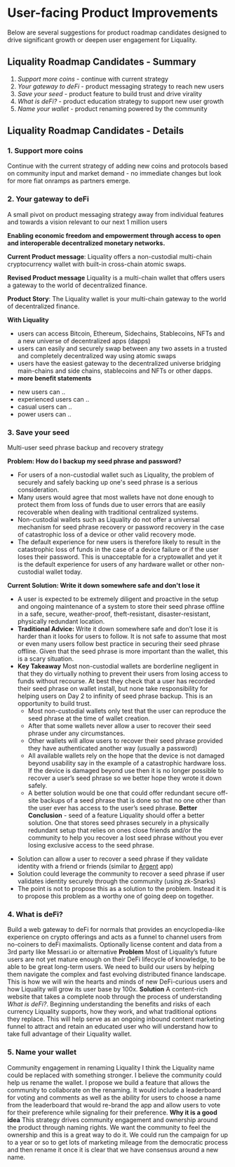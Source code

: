 # User-facing Product Improvements

Below are several suggestions for product roadmap candidates designed to drive significant growth or deepen user engagement for Liquality.

## Liquality Roadmap Candidates - Summary

 1. *Support more coins* - continue with current strategy 
 2. *Your gateway to deFi* - product messaging strategy to reach new users 
 3. *Save your seed* - product feature to build trust and drive virality
 4. *What is deFi?* - product education strategy to support new user growth
 5. *Name your wallet* - product renaming powered by the community
 
## Liquality Roadmap Candidates - Details

###  1. Support more coins
Continue with the current strategy of adding new coins and protocols based on community input and market demand - no immediate changes but look for more fiat onramps as partners emerge.

### 2. Your gateway to deFi
A small pivot on product messaging strategy away from individual features and towards a vision relevant to our next 1 million users

**Enabling economic freedom and empowerment through access to open and interoperable decentralized monetary networks.**

**Current Product message**: Liquality offers a non-custodial multi-chain cryptocurrency wallet with built-in cross-chain atomic swaps.

**Revised Product message** Liquality is a multi-chain wallet that offers users a gateway to the world of decentralized finance.

**Product Story**: The Liquality wallet is your multi-chain gateway to the world of decentralized finance. 

**With Liquality** 
* users can access Bitcoin, Ethereum, Sidechains, Stablecoins, NFTs and a new universe of decentralized apps (dapps)
* users can easily and securely swap between any two assets in a trusted and completely decentralized way using atomic swaps
* users have the easiest gateway to the decentralized universe bridging main-chains and side chains, stablecoins and NFTs or other dapps.
* **more benefit statements**
 - new users can ..
 - experienced users can ..
 - casual users can ..
 - power users can ..

### 3. Save your seed
Multi-user seed phrase backup and recovery strategy

**Problem: How do I backup my seed phrase and password?**
- For users of a non-custodial wallet such as Liquality, the problem of securely and safely backing up one's seed phrase is a serious consideration. 
- Many users would agree that most wallets have not done enough to protect them from loss of funds due to user errors that are easily recoverable when dealing with traditional centralized systems. 
- Non-custodial wallets such as Liquality do not offer a universal mechanism for seed phrase recovery or password recovery in the case of catastrophic loss of a device or other valid recovery mode. 
- The default experience for new users is therefore likely to result in the catastrophic loss of funds in the case of a device failure or if the user loses their password. This is unacceptable for a cryptowallet and yet it is the default experience for users of any hardware wallet or other non-custodial wallet today.

**Current Solution: Write it down somewhere safe and don't lose it**
- A user is expected to be extremely diligent and proactive in the setup and ongoing maintenance of a system to store their seed phrase offline in a safe, secure, weather-proof, theft-resistant, disaster-resistant, physically redundant location. 
- **Traditional Advice:** Write it down somewhere safe and don’t lose it is harder than it looks for users to follow. It is not safe to assume that most or even many users follow best practice in securing their seed phrase offline. Given that the seed phrase is more important than the wallet, this is a scary situation.
- **Key Takeaway**  Most non-custodial wallets are borderline negligent in that they do virtually nothing to prevent their users from losing access to funds without recourse. At best they check that a user has recorded their seed phrase on wallet install, but none take responsibility for helping users on Day 2 to infinity of seed phrase backup. This is an opportunity to build trust.
	- Most non-custodial wallets only test that the user can reproduce the seed phrase at the time of wallet creation. 
	- After that some wallets never allow a user to recover their seed phrase under any circumstances. 
	- Other wallets will allow users to recover their seed phrase provided they have authenticated another way (usually a password)
	- All available wallets rely on the hope that the device is not damaged beyond usability say in the example of a catastrophic hardware loss. If the device is damaged beyond use then it is no longer possible to recover a user’s seed phrase so we better hope they wrote it down safely.
	- A better solution would be one that could offer redundant secure off-site backups of a seed phrase that is done so that no one other than the user ever has access to the user’s seed phrase.
**Better Conclusion** - seed of a feature
Liquality should offer a better solution. One that stores seed phrases securely in a physically redundant setup that relies on ones close friends and/or the community to help you recover a lost seed phrase without you ever losing exclusive access to the seed phrase.
 * Solution can allow a user to recover a seed phrase if they validate identity with a friend or friends (similar to [Argent](https://www.argent.xyz/) app)
 * Solution could leverage the community to recover a seed phrase if user validates identity securely through the community (using zk-Snarks)
* The point is not to propose this as a solution to the problem. Instead it is to propose this problem as a worthy one of going deep on together.


### 4. What is deFi?
Build a web gateway to deFi for normals that provides an encyclopedia-like experience on crypto offerings and acts as a funnel to channel users from no-coiners to deFi maximalists. Optionally license content and data from a 3rd party like Messari.io or alternative
**Problem**
Most of Liquality’s future users are not yet mature enough on their DeFi lifecycle of knowledge, to be able to be great long-term users. We need to build our users by helping them navigate the complex and fast evolving distributed finance landscape. This is how we will win the hearts and minds of new DeFi-curious users and how Liquality will grow its user base by 100x.
**Solution**
A content-rich website that takes a complete noob through the process of understanding *What is deFi?*. Beginning understanding the benefits and risks of each currency Liquality supports, how they work, and what traditional options they replace. This will help serve as an ongoing inbound content marketing funnel to attract and retain an educated user who will understand how to take full advantage of their Liquality wallet.

### 5. Name your wallet
Community engagement in renaming Liquality
I think the Liquality name could be replaced with something stronger. I believe the community could help us rename the wallet. I propose we build a feature that allows the community to collaborate on the renaming. It would include a leaderboard for voting and comments as well as the ability for users to choose a name from the leaderboard that would re-brand the app and allow users to vote for their preference while signaling for their preference.
**Why it is a good idea**
This strategy drives community engagement and ownership around the product through naming rights. We want the community to feel the ownership and this is a great way to do it. We could run the campaign for up to a year or so to get lots of marketing mileage from the democratic process and then rename it once it is clear that we have consensus around a new name.
